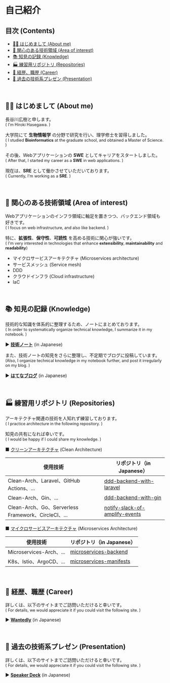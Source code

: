 # 自己紹介

## 目次 (Contents)

- [👋🏻 はじめまして (About me)](#-はじめまして-about-me)
- [🎯 関心のある技術領域 (Area of interest)](#-関心のある技術領域-area-of-interest)
- [📚 知見の記録 (Knowledge)](#-知見の記録-Knowledge)
- [🏭 練習用リポジトリ (Repositories)](#-練習用リポジトリ-repositories)
- [💼 経歴、職歴 (Career)](#-経歴職歴-career)
- [📢 過去の技術系プレゼン (Presentation)](#-過去の技術系プレゼン-presentation)

<br>

## 👋🏻 はじめまして (About me)

長谷川広樹と申します。<br>
<span style="font-size: 90%;">( I'm Hiroki Hasegawa. )</span>

大学院にて **生物情報学** の分野で研究を行い、理学修士を習得しました。<br>
<span style="font-size: 90%;">( I studied **Bioinformatics** at the graduate school, and obtained a Master of Science. )</span>

その後、Webアプリケーションの **SWE** としてキャリアをスタートしました。<br>
<span style="font-size: 90%;">( After that, I started my career as a **SWE** in web applications. )</span>

現在は、**SRE** として働かさせていただいております。<br>
<span style="font-size: 90%;">( Currently, I'm working as a **SRE**. ) </span>

<br>

## 🎯 関心のある技術領域 (Area of interest)

Webアプリケーションのインフラ領域に軸足を置きつつ、バックエンド領域も好きです。<br>
<span style="font-size: 90%;">( I focus on web infrastructure, and also like backend. )</span>

特に、**拡張性**、**保守性**、**可読性** を高める技術に関心が強いです。<br>
<span style="font-size: 90%;">( I'm very interested in technologies that enhance **extensibility**, **maintainability** and **readability**)</span>

- マイクロサービスアーキテクチャ (Microservices architecture)
- サービスメッシュ (Service mesh)
- DDD
- クラウドインフラ (Cloud infrastructure)
- IaC

<br>

## 📚 知見の記録 (Knowledge)

技術的な知識を体系的に整理するため、ノートにまとめております。<br>
<span style="font-size: 90%;">( In order to systematically organize technical knowledge, I summarize it in my notebook. )</span>

▶ **[技術ノート](https://hiroki-it.github.io/tech-notebook-mkdocs/)** (in Japanese)

また、技術ノートの知見をさらに整理し、不定期でブログに投稿しています。
<br>
<span style="font-size: 90%;">(Also, I organize technical knowledge in my notebook further, and post it irregularly on my blog. )</span>

▶ **[はてなブログ](https://hiroki-hasegawa.hatenablog.jp/archive/)** (in Japanese)

<br>

## 🏭 練習用リポジトリ (Repositories)

アーキテクチャ関連の技術を人知れず練習しております。<br>
<span style="font-size: 90%;">( I practice architecture in the following repository. )</span>

知見の共有になれば幸いです。<br>
<span style="font-size: 90%;">( I would be happy if I could share my knowledge. )</span>

■ <ins>クリーンアーキテクチャ</ins> (Clean Architecture)

| 使用技術                                            | リポジトリ（in Japanese）                                                                            |
| --------------------------------------------------- |-----------------------------------------------------------------------------------------------|
| Clean-Arch、Laravel、GitHub Actions、...            | [ddd-backend-with-laravel](https://github.com/hiroki-it/ddd-backend-with-laravel)             |
| Clean-Arch、Gin、...                                | [ddd-backend-with-gin](https://github.com/hiroki-it/ddd-backend-with-gin)                     |
| Clean-Arch、Go、Serverless Framework、CircleCI、... | [notify-slack-of-amplify-events](https://github.com/hiroki-it/notify-slack-of-amplify-events) |

■ <ins>マイクロサービスアーキテクチャ</ins> (Microservices Architecture)

| 使用技術                   | リポジトリ（in Japanese）                                                                            |
|------------------------|-----------------------------------------------------------------------------------------------|
| Microservices-Arch、... | [microservices-backend](https://github.com/hiroki-it/microservices-backend)                   |
| K8s、Istio、ArgoCD、...   | [microservices-manifests](https://github.com/hiroki-it/microservices-manifests)               |

<br>

## 💼 経歴、職歴 (Career)

詳しくは、以下のサイトまでご訪問いただけると幸いです。<br>
<span style="font-size: 90%;">( For details, we would appreciate it if you could visit the following site. )</span>

▶ **[Wantedly](https://www.wantedly.com/id/h_hasegawa)** (in Japanese)

<br>

## 📢 過去の技術系プレゼン (Presentation)

詳しくは、以下のサイトまでご訪問いただけると幸いです。<br>
<span style="font-size: 90%;">( For details, we would appreciate it if you could visit the following site. )</span>

▶ **[Speaker Deck](https://speakerdeck.com/hiroki_hasegawa)** (in Japanese)

<br>
